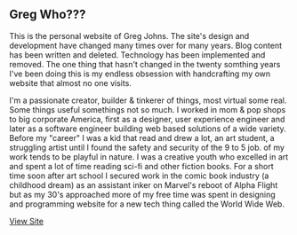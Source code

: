 ## Greg Who???

This is the personal website of Greg Johns. The site's design and development have changed many times over for many years. Blog content has been written and deleted. Technology has been implemented and removed. The one thing that hasn't changed in the twenty somthing years I've been doing this is my endless obsession with handcrafting my own website that almost no one visits.

I'm a passionate creator, builder & tinkerer of things, most virtual some real. Some things useful somethings not so much. I worked in mom & pop shops to big corporate America, first as a designer, user experience engineer and later as a software engineer building web based solutions of a wide variety. Before my "career" I was a kid that read and drew a lot, an art student, a struggling artist until I found the safety and security of the 9 to 5 job. of my work tends to be playful in nature. I was a creative youth who excelled in art and spent a lot of time reading sci-fi and other fiction books. For a short time soon after art school I secured work in the comic book industry (a childhood dream) as an assistant inker on Marvel's reboot of Alpha Flight but as my 30's approached more of my free time was spent in designing and programming website for a new tech thing called the World Wide Web.

[View Site](https://greg-johns.vercel.app/)


